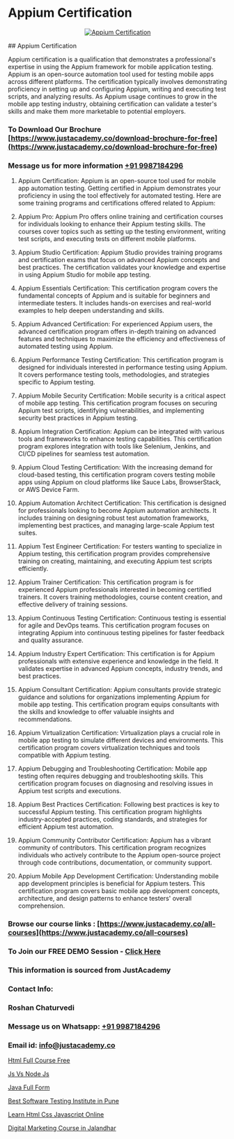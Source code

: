 # Appium Certification

<p align="center">
  <a href="https://justacademy.co/program-detail/software-testing">
    <img src="https://justacademy.co/storage2/program_images/1704700438.webp" alt="Appium Certification">
  </a>
</p>
## Appium Certification

Appium certification is a qualification that demonstrates a professional's expertise in using the Appium framework for mobile application testing. Appium is an open-source automation tool used for testing mobile apps across different platforms. The certification typically involves demonstrating proficiency in setting up and configuring Appium, writing and executing test scripts, and analyzing results. As Appium usage continues to grow in the mobile app testing industry, obtaining certification can validate a tester's skills and make them more marketable to potential employers.
### To Download Our Brochure [https://www.justacademy.co/download-brochure-for-free](https://www.justacademy.co/download-brochure-for-free)
### Message us for more information [+91 9987184296](https://api.whatsapp.com/send?phone=919987184296)
1) Appium Certification: Appium is an open-source tool used for mobile app automation testing. Getting certified in Appium demonstrates your proficiency in using the tool effectively for automated testing. Here are some training programs and certifications offered related to Appium:

2) Appium Pro: Appium Pro offers online training and certification courses for individuals looking to enhance their Appium testing skills. The courses cover topics such as setting up the testing environment, writing test scripts, and executing tests on different mobile platforms.

3) Appium Studio Certification: Appium Studio provides training programs and certification exams that focus on advanced Appium concepts and best practices. The certification validates your knowledge and expertise in using Appium Studio for mobile app testing.

4) Appium Essentials Certification: This certification program covers the fundamental concepts of Appium and is suitable for beginners and intermediate testers. It includes hands-on exercises and real-world examples to help deepen understanding and skills.

5) Appium Advanced Certification: For experienced Appium users, the advanced certification program offers in-depth training on advanced features and techniques to maximize the efficiency and effectiveness of automated testing using Appium.

6) Appium Performance Testing Certification: This certification program is designed for individuals interested in performance testing using Appium. It covers performance testing tools, methodologies, and strategies specific to Appium testing.

7) Appium Mobile Security Certification: Mobile security is a critical aspect of mobile app testing. This certification program focuses on securing Appium test scripts, identifying vulnerabilities, and implementing security best practices in Appium testing.

8) Appium Integration Certification: Appium can be integrated with various tools and frameworks to enhance testing capabilities. This certification program explores integration with tools like Selenium, Jenkins, and CI/CD pipelines for seamless test automation.

9) Appium Cloud Testing Certification: With the increasing demand for cloud-based testing, this certification program covers testing mobile apps using Appium on cloud platforms like Sauce Labs, BrowserStack, or AWS Device Farm.

10) Appium Automation Architect Certification: This certification is designed for professionals looking to become Appium automation architects. It includes training on designing robust test automation frameworks, implementing best practices, and managing large-scale Appium test suites.

11) Appium Test Engineer Certification: For testers wanting to specialize in Appium testing, this certification program provides comprehensive training on creating, maintaining, and executing Appium test scripts efficiently.

12) Appium Trainer Certification: This certification program is for experienced Appium professionals interested in becoming certified trainers. It covers training methodologies, course content creation, and effective delivery of training sessions.

13) Appium Continuous Testing Certification: Continuous testing is essential for agile and DevOps teams. This certification program focuses on integrating Appium into continuous testing pipelines for faster feedback and quality assurance.

14) Appium Industry Expert Certification: This certification is for Appium professionals with extensive experience and knowledge in the field. It validates expertise in advanced Appium concepts, industry trends, and best practices.

15) Appium Consultant Certification: Appium consultants provide strategic guidance and solutions for organizations implementing Appium for mobile app testing. This certification program equips consultants with the skills and knowledge to offer valuable insights and recommendations.

16) Appium Virtualization Certification: Virtualization plays a crucial role in mobile app testing to simulate different devices and environments. This certification program covers virtualization techniques and tools compatible with Appium testing.

17) Appium Debugging and Troubleshooting Certification: Mobile app testing often requires debugging and troubleshooting skills. This certification program focuses on diagnosing and resolving issues in Appium test scripts and executions.

18) Appium Best Practices Certification: Following best practices is key to successful Appium testing. This certification program highlights industry-accepted practices, coding standards, and strategies for efficient Appium test automation.

19) Appium Community Contributor Certification: Appium has a vibrant community of contributors. This certification program recognizes individuals who actively contribute to the Appium open-source project through code contributions, documentation, or community support.

20) Appium Mobile App Development Certification: Understanding mobile app development principles is beneficial for Appium testers. This certification program covers basic mobile app development concepts, architecture, and design patterns to enhance testers' overall comprehension.

### Browse our course links : [https://www.justacademy.co/all-courses](https://www.justacademy.co/all-courses) 
### To Join our FREE DEMO Session - [Click Here](https://www.justacademy.co/register-for-course-demo)


### This information is sourced from JustAcademy
### Contact Info:
### Roshan Chaturvedi
### Message us on Whatsapp: [+91 9987184296](https://api.whatsapp.com/send?phone=919987184296)
### Email id: [info@justacademy.co](mailto:info@justacademy.co)
                
[Html Full Course Free](https://www.linkedin.com/pulse/html-full-course-free-justacademy-dl83c?trackingId=Z1fWOQ2u0sU4ppaRh5257Q%3D%3D&lipi=urn%3Ali%3Apage%3Ad_flagship3_company_admin%3BI8wAi6m6RHmFDIiqUS2smQ%3D%3D)

[Js Vs Node Js](https://www.linkedin.com/pulse/js-vs-node-justacademy-coimbatore-miyoc?trackingId=nYgOOO6hedundD5NCh1JBQ%3D%3D&lipi=urn%3Ali%3Apage%3Ad_flagship3_company_admin%3BzebO8%2FdlQdOp%2FzsKprgh%2FA%3D%3D)

[Java Full Form](https://medium.com/@prempja40/java-full-form-458dad88bedb)

[Best Software Testing Institute in Pune](https://medium.com/@AkashSingh2052/best-software-testing-institute-in-pune-72ebf095570f)

[Learn Html Css Javascript Online](https://justacademyin.github.io/justacademy/learn-html-css-javascript-online)

[Digital Marketing Course in Jalandhar](https://justacademyin.github.io/justacademy/digital-marketing-course-in-jalandhar)

